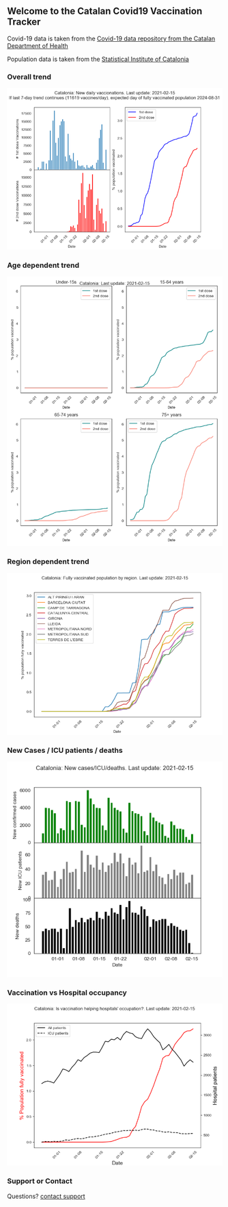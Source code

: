 ## Welcome to the Catalan Covid19 Vaccination Tracker

Covid-19 data is taken from the [Covid-19 data repository from the Catalan Department of Health](https://dadescovid.cat/descarregues)

Population data is taken from the [Statistical Institute of Catalonia](http://www.idescat.cat)


### Overall trend
![Plot1](https://raw.githubusercontent.com/aalibes/CatCovidTracker/main/CurrentOverallVaccinationCat.png)

### Age dependent trend
![Plot2](https://raw.githubusercontent.com/aalibes/CatCovidTracker/main/CurrentByAgeVaccinationCat.png)

### Region dependent trend
![Plot3](https://raw.githubusercontent.com/aalibes/CatCovidTracker/main/CurrentRegionVaccinationCat.png)

### New Cases / ICU patients / deaths
![Plot4](https://raw.githubusercontent.com/aalibes/CatCovidTracker/main/CurrentCasesICUDeathsCat.png)

### Vaccination vs Hospital occupancy
![Plot5](https://raw.githubusercontent.com/aalibes/CatCovidTracker/main/HospitalVSVaccinationCat.png)

### Support or Contact

Questions? [contact support](mailto:aalibes@gmail.com) 
